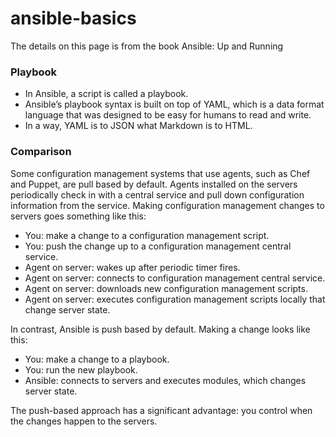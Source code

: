 # ansible-basics

The details on this page is from the book Ansible: Up and Running 

### Playbook
- In Ansible, a script is called a playbook.
- Ansible’s playbook syntax is built on top of YAML, which is a data format language that was designed to be easy for humans to read and write.
- In a way, YAML is to JSON what Markdown is to HTML.

### Comparison
Some configuration management systems that use agents, such as Chef and Puppet, are pull based by default. Agents installed on the servers periodically check in with a central service and pull down configuration information from the service. Making configuration management changes to servers goes something like this:

- You: make a change to a configuration management script.
- You: push the change up to a configuration management central service.
- Agent on server: wakes up after periodic timer fires.
- Agent on server: connects to configuration management central service.
- Agent on server: downloads new configuration management scripts.
- Agent on server: executes configuration management scripts locally that change server state.

In contrast, Ansible is push based by default. Making a change looks like this:

- You: make a change to a playbook.
- You: run the new playbook.
- Ansible: connects to servers and executes modules, which changes server state.

The push-based approach has a significant advantage: you control when the changes happen to the servers.


